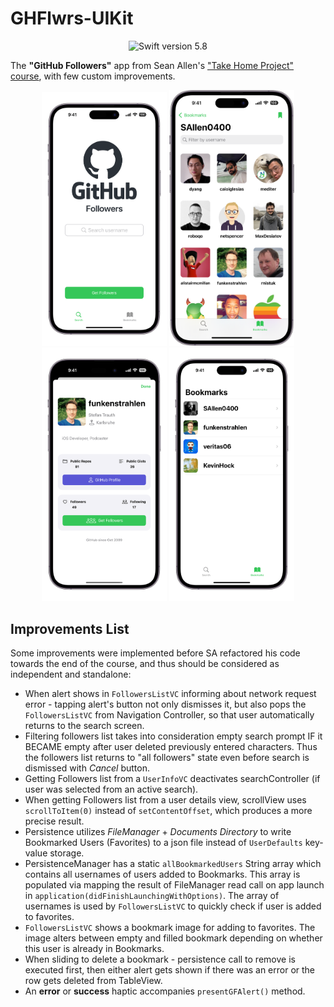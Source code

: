 # GHFlwrs-UIKit

<p align="center">
  <img src="https://img.shields.io/badge/Swift-5.8-orange" title="Swift version 5.8">
</p>

The **"GitHub Followers"** app from Sean Allen's ["Take Home Project" course](https://seanallen.teachable.com/p/take-home), with few custom improvements.

<p align="center">
  <img src="/Screens/1.png" width="200" title="Initial search screen">
  <img src="/Screens/2.png" width="200" title="Followers list">
  <img src="/Screens/3.png" width="200" title="User details">
  <img src="/Screens/4.png" width="200" title="Bookmarked users">
</p>

## Improvements List

Some improvements were implemented before SA refactored his code towards the end of the course, and thus should be considered as independent and standalone:

- When alert shows in ```FollowersListVC``` informing about network request error - tapping alert's button not only dismisses it, but also pops the ```FollowersListVC``` from Navigation Controller, so that user automatically returns to the search screen.
- Filtering followers list takes into consideration empty search prompt IF it BECAME empty after user deleted previously entered characters. Thus the followers list returns to "all followers" state even before search is dismissed with *Cancel* button.
- Getting Followers list from a ```UserInfoVC``` deactivates searchController (if user was selected from an active search).
- When getting Followers list from a user details view, scrollView uses ```scrollToItem(0)``` instead of ```setContentOffset```, which produces a more precise result.
- Persistence utilizes *FileManager* + *Documents Directory* to write Bookmarked Users (Favorites) to a json file instead of ```UserDefaults``` key-value storage.
- PersistenceManager has a static ```allBookmarkedUsers``` String array which contains all usernames of users added to Bookmarks. This array is populated via mapping the result of FileManager read call on app launch in ```application(didFinishLaunchingWithOptions)```. The array of usernames is used by ```FollowersListVC``` to quickly check if user is added to favorites.
- ```FollowersListVC``` shows a bookmark image for adding to favorites. The image alters between empty and filled bookmark depending on whether this user is already in Bookmarks.
- When sliding to delete a bookmark - persistence call to remove is executed first, then either alert gets shown if there was an error or the row gets deleted from TableView.
- An **error** or **success** haptic accompanies ```presentGFAlert()``` method.
